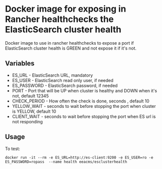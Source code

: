 # Docker image for exposing in Rancher healthchecks the ElasticSearch cluster health 

Docker image to use in rancher healthchecks to expose a port if  ElasticSearch cluster health is GREEN and not expose it if it's not.

## Variables

* ES_URL - ElasticSearch URL, mandatory
* ES_USER - ElasticSearch read only user, if needed
* ES_PASSWORD - ElasticSearch password, if  needed
* PORT - Port that will be UP when cluster is healthy and DOWN when it's not, default 12345
* CHECK_PERIOD - How often the check is done, seconds , default 10
* YELLOW_WAIT - seconds to wait before stopping the port when cluster is YELLOW, default 10
* CLIENT_WAIT - seconds to wait before stopping the port when  ES url is not responding


## Usage

To test:

    docker run -it --rm -e ES_URL=http://es-client:9200 -e ES_USER=ro -e ES_PASSWORD=ropass  --name health eeacms/esclusterhealth
